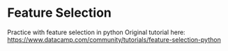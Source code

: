 # Feature Selection
Practice with feature selection in python
Original tutorial here: https://www.datacamp.com/community/tutorials/feature-selection-python


